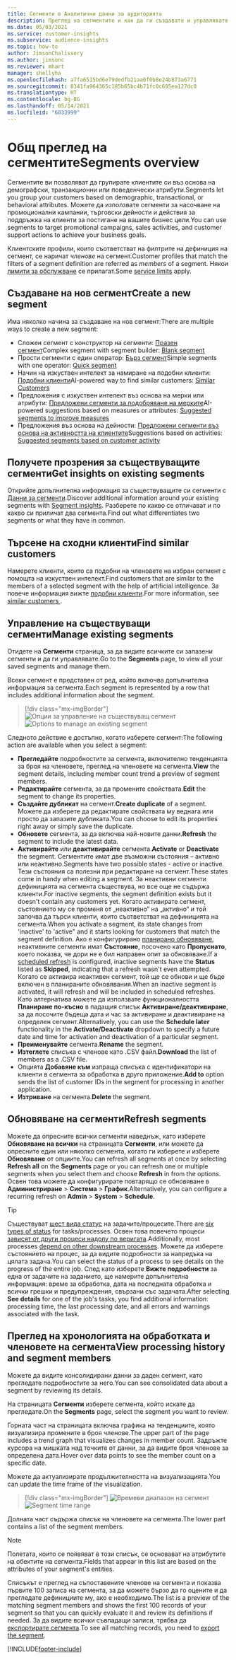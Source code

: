 ```yaml
---
title: Сегменти в Аналитични данни за аудиторията
description: Преглед на сегментите и как да ги създавате и управлявате.
ms.date: 05/03/2021
ms.service: customer-insights
ms.subservice: audience-insights
ms.topic: how-to
author: JimsonChalissery
ms.author: jimsonc
ms.reviewer: mhart
manager: shellyha
ms.openlocfilehash: a7fa6515bd6e79dedfb21aa0f0b8e24b873a6771
ms.sourcegitcommit: 8341fa964365c185b65bc4b71fc0c695ea127dc0
ms.translationtype: HT
ms.contentlocale: bg-BG
ms.lasthandoff: 05/14/2021
ms.locfileid: "6033999"
---
```

# <a name="segments-overview"></a><span data-ttu-id="f84c6-103">Общ преглед на сегментите</span><span class="sxs-lookup"><span data-stu-id="f84c6-103">Segments overview</span></span>

<span data-ttu-id="f84c6-104">Сегментите ви позволяват да групирате клиентите си въз основа на демографски, транзакционни или поведенчески атрибути.</span><span class="sxs-lookup"><span data-stu-id="f84c6-104">Segments let you group your customers based on demographic, transactional, or behavioral attributes.</span></span> <span data-ttu-id="f84c6-105">Можете да използвате сегменти за насочване на промоционални кампании, търговски дейности и действия за поддръжка на клиенти за постигане на вашите бизнес цели.</span><span class="sxs-lookup"><span data-stu-id="f84c6-105">You can use segments to target promotional campaigns, sales activities, and customer support actions to achieve your business goals.</span></span>

<span data-ttu-id="f84c6-106">Клиентските профили, които съответстват на филтрите на дефиниция на сегмент, се наричат *членове* на сегмент.</span><span class="sxs-lookup"><span data-stu-id="f84c6-106">Customer profiles that match the filters of a segment definition are referred as *members* of a segment.</span></span> <span data-ttu-id="f84c6-107">Някои [лимити за обслужване](service-limits.md) се прилагат.</span><span class="sxs-lookup"><span data-stu-id="f84c6-107">Some [service limits](service-limits.md) apply.</span></span>

## <a name="create-a-new-segment"></a><span data-ttu-id="f84c6-108">Създаване на нов сегмент</span><span class="sxs-lookup"><span data-stu-id="f84c6-108">Create a new segment</span></span>

<span data-ttu-id="f84c6-109">Има няколко начина за създаване на нов сегмент:</span><span class="sxs-lookup"><span data-stu-id="f84c6-109">There are multiple ways to create a new segment:</span></span> 

- <span data-ttu-id="f84c6-110">Сложен сегмент с конструктор на сегменти: [Празен сегмент](segment-builder.md#create-a-new-segment)</span><span class="sxs-lookup"><span data-stu-id="f84c6-110">Complex segment with segment builder: [Blank segment](segment-builder.md#create-a-new-segment)</span></span>
- <span data-ttu-id="f84c6-111">Прости сегменти с един оператор: [Бърз сегмент](segment-builder.md#quick-segments)</span><span class="sxs-lookup"><span data-stu-id="f84c6-111">Simple segments with one operator: [Quick segment](segment-builder.md#quick-segments)</span></span>
- <span data-ttu-id="f84c6-112">Начин на изкуствен интелект за намиране на подобни клиенти: [Подобни клиенти](find-similar-customer-segments.md)</span><span class="sxs-lookup"><span data-stu-id="f84c6-112">AI-powered way to find similar customers: [Similar Customers](find-similar-customer-segments.md)</span></span>
- <span data-ttu-id="f84c6-113">Предложения с изкуствен интелект въз основа на мерки или атрибути: [Предложени сегменти за подобряване на мерките](suggested-segments.md)</span><span class="sxs-lookup"><span data-stu-id="f84c6-113">AI-powered suggestions based on measures or attributes: [Suggested segments to improve measures](suggested-segments.md)</span></span>
- <span data-ttu-id="f84c6-114">Предложения въз основа на дейности: [Предложени сегменти въз основа на активността на клиентите](suggested-segments-activity.md)</span><span class="sxs-lookup"><span data-stu-id="f84c6-114">Suggestions based on activities: [Suggested segments based on customer activity](suggested-segments-activity.md)</span></span>

## <a name="get-insights-on-existing-segments"></a><span data-ttu-id="f84c6-115">Получете прозрения за съществуващите сегменти</span><span class="sxs-lookup"><span data-stu-id="f84c6-115">Get insights on existing segments</span></span>

<span data-ttu-id="f84c6-116">Открийте допълнителна информация за съществуващите си сегменти с [Данни за сегменти](segment-insights.md).</span><span class="sxs-lookup"><span data-stu-id="f84c6-116">Discover additional information around your existing segments with [Segment insights](segment-insights.md).</span></span> <span data-ttu-id="f84c6-117">Разберете по какво се отличават и по какво си приличат два сегмента.</span><span class="sxs-lookup"><span data-stu-id="f84c6-117">Find out what differentiates two segments or what they have in common.</span></span>

## <a name="find-similar-customers"></a><span data-ttu-id="f84c6-118">Търсене на сходни клиенти</span><span class="sxs-lookup"><span data-stu-id="f84c6-118">Find similar customers</span></span>

<span data-ttu-id="f84c6-119">Намерете клиенти, които са подобни на членовете на избран сегмент с помощта на изкуствен интелект.</span><span class="sxs-lookup"><span data-stu-id="f84c6-119">Find customers that are similar to the members of a selected segment with the help of artificial intelligence.</span></span> <span data-ttu-id="f84c6-120">За повече информация вижте [подобни клиенти](find-similar-customer-segments.md).</span><span class="sxs-lookup"><span data-stu-id="f84c6-120">For more information, see [similar customers ](find-similar-customer-segments.md).</span></span>

## <a name="manage-existing-segments"></a><span data-ttu-id="f84c6-121">Управление на съществуващи сегменти</span><span class="sxs-lookup"><span data-stu-id="f84c6-121">Manage existing segments</span></span>

<span data-ttu-id="f84c6-122">Отидете на **Сегменти** страница, за да видите всичките си запазени сегменти и да ги управлявате.</span><span class="sxs-lookup"><span data-stu-id="f84c6-122">Go to the **Segments** page, to view all your saved segments and manage them.</span></span>

<span data-ttu-id="f84c6-123">Всеки сегмент е представен от ред, който включва допълнителна информация за сегмента.</span><span class="sxs-lookup"><span data-stu-id="f84c6-123">Each segment is represented by a row that includes additional information about the segment.</span></span>

> [!div class="mx-imgBorder"]
> <span data-ttu-id="f84c6-124">![Опции за управление на съществуващ сегмент](media/segments-selected-segment.png "Опции за управление на съществуващ сегмент")</span><span class="sxs-lookup"><span data-stu-id="f84c6-124">![Options to manage an existing segment](media/segments-selected-segment.png "Options to manage an existing segment")</span></span>

<span data-ttu-id="f84c6-125">Следното действие е достъпно, когато изберете сегмент:</span><span class="sxs-lookup"><span data-stu-id="f84c6-125">The following action are available when you select a segment:</span></span>

- <span data-ttu-id="f84c6-126">**Прегледайте** подробностите за сегмента, включително тенденцията за броя на членовете, преглед на членовете на сегмента.</span><span class="sxs-lookup"><span data-stu-id="f84c6-126">**View** the segment details, including member count trend a preview of segment members.</span></span>
- <span data-ttu-id="f84c6-127">**Редактирайте** сегмента, за да промените свойствата.</span><span class="sxs-lookup"><span data-stu-id="f84c6-127">**Edit** the segment to change its properties.</span></span>
- <span data-ttu-id="f84c6-128">**Създайте дубликат** на сегмент.</span><span class="sxs-lookup"><span data-stu-id="f84c6-128">**Create duplicate** of a segment.</span></span> <span data-ttu-id="f84c6-129">Можете да изберете да редактирате свойствата му веднага или просто да запазите дубликата.</span><span class="sxs-lookup"><span data-stu-id="f84c6-129">You can choose to edit its properties right away or simply save the duplicate.</span></span>
- <span data-ttu-id="f84c6-130">**Обновете** сегмента, за да включва най-новите данни.</span><span class="sxs-lookup"><span data-stu-id="f84c6-130">**Refresh** the segment to include the latest data.</span></span>
- <span data-ttu-id="f84c6-131">**Активирайте** или **деактивирайте** сегмента.</span><span class="sxs-lookup"><span data-stu-id="f84c6-131">**Activate** or **Deactivate** the segment.</span></span> <span data-ttu-id="f84c6-132">Сегментите имат две възможни състояния – активно или неактивно.</span><span class="sxs-lookup"><span data-stu-id="f84c6-132">Segments have two possible states - active or inactive.</span></span> <span data-ttu-id="f84c6-133">Тези състояния са полезни при редактиране на сегмент.</span><span class="sxs-lookup"><span data-stu-id="f84c6-133">These states come in handy when editing a segment.</span></span> <span data-ttu-id="f84c6-134">За неактивни сегменти дефиницията на сегмента съществува, но все още не съдържа клиенти.</span><span class="sxs-lookup"><span data-stu-id="f84c6-134">For inactive segments, the segment definition exists but it doesn't contain any customers yet.</span></span> <span data-ttu-id="f84c6-135">Когато активирате сегмент, състоянието му се променя от „неактивно“ на „активно“ и той започва да търси клиенти, които съответстват на дефиницията на сегмента.</span><span class="sxs-lookup"><span data-stu-id="f84c6-135">When you activate a segment, its state changes from 'inactive' to 'active" and it starts looking for customers that match the segment definition.</span></span> <span data-ttu-id="f84c6-136">Ако е конфигурирано [планирано обновяване](system.md#schedule-tab), неактивните сегменти имат **Състояние**, посочено като **Пропуснато**, което показва, че дори не е бил направен опит за обновяване.</span><span class="sxs-lookup"><span data-stu-id="f84c6-136">If a [scheduled refresh](system.md#schedule-tab) is configured, inactive segments have the **Status** listed as **Skipped**, indicating that a refresh wasn't even attempted.</span></span> <span data-ttu-id="f84c6-137">Когато се активира неактивен сегмент, той ще се обнови и ще бъде включен в планираните обновявания.</span><span class="sxs-lookup"><span data-stu-id="f84c6-137">When an inactive segment is activated, it will refresh and will be included in scheduled refreshes.</span></span>
  <span data-ttu-id="f84c6-138">Като алтернатива можете да използвате функционалността **Планиране по-късно** в падащия списък **Активиране/деактивиране**, за да посочите бъдеща дата и час за активиране и деактивиране на определен сегмент.</span><span class="sxs-lookup"><span data-stu-id="f84c6-138">Alternatively, you can use the **Schedule later** functionality in the **Activate/Deactivate** dropdown to specify a future date and time for activation and deactivation of a particular segment.</span></span>
- <span data-ttu-id="f84c6-139">**Преименувайте** сегмента.</span><span class="sxs-lookup"><span data-stu-id="f84c6-139">**Rename** the segment.</span></span>
- <span data-ttu-id="f84c6-140">**Изтеглете** списъка с членове като .CSV файл.</span><span class="sxs-lookup"><span data-stu-id="f84c6-140">**Download** the list of members as a .CSV file.</span></span>
- <span data-ttu-id="f84c6-141">Опцията **Добавяне към** изпраща списъка с идентификатори на клиенти в сегмента за обработка в друго приложение.</span><span class="sxs-lookup"><span data-stu-id="f84c6-141">**Add to** option sends the list of customer IDs in the segment for processing in another application.</span></span>
- <span data-ttu-id="f84c6-142">**Изтриване** на сегмента.</span><span class="sxs-lookup"><span data-stu-id="f84c6-142">**Delete** the segment.</span></span>

## <a name="refresh-segments"></a><span data-ttu-id="f84c6-143">Обновяване на сегменти</span><span class="sxs-lookup"><span data-stu-id="f84c6-143">Refresh segments</span></span>

<span data-ttu-id="f84c6-144">Можете да опресните всички сегменти наведнъж, като изберете **Обновяване на всички** на страницата **Сегменти**, или можете да опресните един или няколко сегмента, когато ги изберете и изберете **Обновяване** от опциите.</span><span class="sxs-lookup"><span data-stu-id="f84c6-144">You can refresh all segments at once by selecting **Refresh all** on the **Segments** page or you can refresh one or multiple segments when you select them and choose **Refresh** in from the options.</span></span> <span data-ttu-id="f84c6-145">Освен това можете да конфигурирате повтарящо се обновяване в **Администриране** > **Система** > **График**.</span><span class="sxs-lookup"><span data-stu-id="f84c6-145">Alternatively, you can configure a recurring refresh on **Admin** > **System** > **Schedule**.</span></span>

> [!TIP]
> <span data-ttu-id="f84c6-146">Съществуват [шест вида статус](system.md#status-types) на задачите/процесите.</span><span class="sxs-lookup"><span data-stu-id="f84c6-146">There are [six types of status](system.md#status-types) for tasks/processes.</span></span> <span data-ttu-id="f84c6-147">Освен това повечето процеси [зависят от други процеси надолу по веригата](system.md#refresh-policies).</span><span class="sxs-lookup"><span data-stu-id="f84c6-147">Additionally, most processes [depend on other downstream processes](system.md#refresh-policies).</span></span> <span data-ttu-id="f84c6-148">Можете да изберете състоянието на процес, за да видите подробности за напредъка на цялата задача.</span><span class="sxs-lookup"><span data-stu-id="f84c6-148">You can select the status of a process to see details on the progress of the entire job.</span></span> <span data-ttu-id="f84c6-149">След като изберете **Вижте подробности** за една от задачите на заданието, ще намерите допълнителна информация: време за обработка, дата на последната обработка и всички грешки и предупреждения, свързани със задачата.</span><span class="sxs-lookup"><span data-stu-id="f84c6-149">After selecting **See details** for one of the job's tasks, you find additional information: processing time, the last processing date, and all errors and warnings associated with the task.</span></span>

## <a name="view-processing-history-and-segment-members"></a><span data-ttu-id="f84c6-150">Преглед на хронологията на обработката и членовете на сегмента</span><span class="sxs-lookup"><span data-stu-id="f84c6-150">View processing history and segment members</span></span>

<span data-ttu-id="f84c6-151">Можете да видите консолидирани данни за даден сегмент, като прегледате подробностите за него.</span><span class="sxs-lookup"><span data-stu-id="f84c6-151">You can see consolidated data about a segment by reviewing its details.</span></span>

<span data-ttu-id="f84c6-152">На страницата **Сегменти** изберете сегмента, който искате да прегледате.</span><span class="sxs-lookup"><span data-stu-id="f84c6-152">On the **Segments** page, select the segment you want to review.</span></span>

<span data-ttu-id="f84c6-153">Горната част на страницата включва графика на тенденциите, която визуализира промените в броя членове.</span><span class="sxs-lookup"><span data-stu-id="f84c6-153">The upper part of the page includes a trend graph that visualizes changes in member count.</span></span> <span data-ttu-id="f84c6-154">Задръжте курсора на мишката над точките от данни, за да видите броя членове за определена дата.</span><span class="sxs-lookup"><span data-stu-id="f84c6-154">Hover over data points to see the member count on a specific date.</span></span>

<span data-ttu-id="f84c6-155">Можете да актуализирате продължителността на визуализацията.</span><span class="sxs-lookup"><span data-stu-id="f84c6-155">You can update the time frame of the visualization.</span></span>

> [!div class="mx-imgBorder"]
> <span data-ttu-id="f84c6-156">![Времеви диапазон на сегмент](media/segment-time-range.png "Времеви диапазон на сегмент")</span><span class="sxs-lookup"><span data-stu-id="f84c6-156">![Segment time range](media/segment-time-range.png "Segment time range")</span></span>

<span data-ttu-id="f84c6-157">Долната част съдържа списък на членовете на сегмента.</span><span class="sxs-lookup"><span data-stu-id="f84c6-157">The lower part contains a list of the segment members.</span></span>

> [!NOTE]
> <span data-ttu-id="f84c6-158">Полетата, които се появяват в този списък, се основават на атрибутите на обектите на сегмента.</span><span class="sxs-lookup"><span data-stu-id="f84c6-158">Fields that appear in this list are based on the attributes of your segment's entities.</span></span>
>
><span data-ttu-id="f84c6-159">Списъкът е преглед на съпоставените членове на сегмента и показва първите 100 записа на сегмента, за да можете бързо да го оцените и да прегледате дефинициите му, ако е необходимо.</span><span class="sxs-lookup"><span data-stu-id="f84c6-159">The list is a preview of the matching segment members and shows the first 100 records of your segment so that you can quickly evaluate it and review its definitions if needed.</span></span> <span data-ttu-id="f84c6-160">За да видите всички съвпадащи записи, трябва да [експортирате сегмента](export-destinations.md).</span><span class="sxs-lookup"><span data-stu-id="f84c6-160">To see all matching records, you need to [export the segment](export-destinations.md).</span></span>

[!INCLUDE[footer-include](../includes/footer-banner.md)] 
